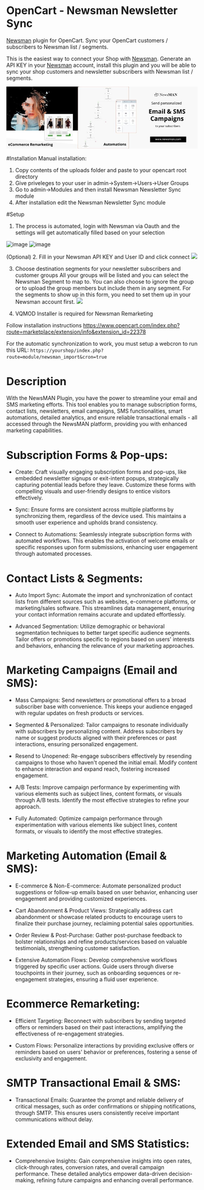 # OpenCart - Newsman Newsletter Sync
[Newsman](https://www.newsman.com) plugin for OpenCart. Sync your OpenCart customers / subscribers to Newsman list / segments.

This is the easiest way to connect your Shop with [Newsman](https://www.newsman.com).
Generate an API KEY in your [Newsman](https://www.newsman.com) account, install this plugin and you will be able to sync your shop customers and newsletter subscribers with Newsman list / segments.

![image](https://raw.githubusercontent.com/Newsman/WP-Plugin-NewsmanApp/master/assets/newsmanBr.jpg)

#Installation
Manual installation:
1.  Copy contents of the uploads folder and paste to your opencart root directory
2.	Give priveleges to your user in admin->System->Users->User Groups
3.  Go to admin->Modules and then install Newsman Newsletter Sync module
4.  After installation edit the Newsman Newsletter Sync module

#Setup

1. The process is automated, login with Newsman via Oauth and the settings will get automatically filled based on your selection

![image](https://raw.githubusercontent.com/Newsman/OpenCart-Newsman/master/assets/oauth1.png)
![image](https://raw.githubusercontent.com/Newsman/OpenCart-Newsman/master/assets/oauth2.png)

(Optional)
2. Fill in your Newsman API KEY and User ID and click connect
![](https://raw.githubusercontent.com/Newsman/OpenCart-Newsman/master/assets/api-setup-screen-opencart.png)

3. Choose destination segments for your newsletter subscribers and customer groups
All your groups will be listed and you can select the Newsman Segment to map to.
You can also choose to ignore the group or to upload the group members but include them in any segment.
For the segments to show up in this form, you need to set them up in your Newsman account first.
![](https://raw.githubusercontent.com/Newsman/OpenCart-Newsman/master/assets/mapping-screen-opencart.png)

3. VQMOD Installer is required for Newsman Remarketing

Follow installation instructions
https://www.opencart.com/index.php?route=marketplace/extension/info&extension_id=22378

For the automatic synchronization to work, you must setup a webcron to run this URL:
`https://yourshop/index.php?route=module/newsman_import&cron=true`

# Description

With the NewsMAN Plugin, you have the power to streamline your email and SMS marketing efforts. This tool enables you to manage subscription forms, contact lists, newsletters, email campaigns, SMS functionalities, smart automations, detailed analytics, and ensure reliable transactional emails - all accessed through the NewsMAN platform, providing you with enhanced marketing capabilities.

# Subscription Forms & Pop-ups:

* Create: Craft visually engaging subscription forms and pop-ups, like embedded newsletter signups or exit-intent popups, strategically capturing potential leads before they leave. Customize these forms with compelling visuals and user-friendly designs to entice visitors effectively.

* Sync: Ensure forms are consistent across multiple platforms by synchronizing them, regardless of the device used. This maintains a smooth user experience and upholds brand consistency.

* Connect to Automations: Seamlessly integrate subscription forms with automated workflows. This enables the activation of welcome emails or specific responses upon form submissions, enhancing user engagement through automated processes.

# Contact Lists & Segments:

* Auto Import Sync: Automate the import and synchronization of contact lists from different sources such as websites, e-commerce platforms, or marketing/sales software. This streamlines data management, ensuring your contact information remains accurate and updated effortlessly.

* Advanced Segmentation: Utilize demographic or behavioral segmentation techniques to better target specific audience segments. Tailor offers or promotions specific to regions based on users' interests and behaviors, enhancing the relevance of your marketing approaches.

# Marketing Campaigns (Email and SMS):

* Mass Campaigns: Send newsletters or promotional offers to a broad subscriber base with convenience. This keeps your audience engaged with regular updates on fresh products or services.

* Segmented & Personalized: Tailor campaigns to resonate individually with subscribers by personalizing content. Address subscribers by name or suggest products aligned with their preferences or past interactions, ensuring personalized engagement.

* Resend to Unopened: Re-engage subscribers effectively by resending campaigns to those who haven't opened the initial email. Modify content to enhance interaction and expand reach, fostering increased engagement.

* A/B Tests: Improve campaign performance by experimenting with various elements such as subject lines, content formats, or visuals through A/B tests. Identify the most effective strategies to refine your approach.

* Fully Automated: Optimize campaign performance through experimentation with various elements like subject lines, content formats, or visuals to identify the most effective strategies.

# Marketing Automation (Email & SMS):

* E-commerce & Non-E-commerce: Automate personalized product suggestions or follow-up emails based on user behavior, enhancing user engagement and providing customized experiences.

* Cart Abandonment & Product Views: Strategically address cart abandonment or showcase related products to encourage users to finalize their purchase journey, reclaiming potential sales opportunities.

* Order Review & Post-Purchase: Gather post-purchase feedback to bolster relationships and refine products/services based on valuable testimonials, strengthening customer satisfaction.

* Extensive Automation Flows: Develop comprehensive workflows triggered by specific user actions. Guide users through diverse touchpoints in their journey, such as onboarding sequences or re-engagement strategies, ensuring a fluid user experience.

# Ecommerce Remarketing:

* Efficient Targeting: Reconnect with subscribers by sending targeted offers or reminders based on their past interactions, amplifying the effectiveness of re-engagement strategies.

* Custom Flows: Personalize interactions by providing exclusive offers or reminders based on users' behavior or preferences, fostering a sense of exclusivity and engagement.

# SMTP Transactional Email & SMS:

* Transactional Emails: Guarantee the prompt and reliable delivery of critical messages, such as order confirmations or shipping notifications, through SMTP. This ensures users consistently receive important communications without delay.

# Extended Email and SMS Statistics:

* Comprehensive Insights: Gain comprehensive insights into open rates, click-through rates, conversion rates, and overall campaign performance. These detailed analytics empower data-driven decision-making, refining future campaigns and enhancing overall performance.
